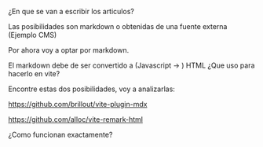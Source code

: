 ¿En que se van a escribir los articulos?

Las posibilidades son markdown o obtenidas de una fuente externa (Ejemplo CMS) 

Por ahora voy a optar por markdown. 

El markdown debe de ser convertido a  (Javascript -> ) HTML ¿Que uso para hacerlo en vite?

Encontre estas dos posibilidades, voy a analizarlas:

https://github.com/brillout/vite-plugin-mdx

https://github.com/alloc/vite-remark-html

¿Como funcionan exactamente?
